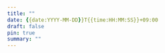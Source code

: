 ```yaml
---
title: ""
date: {{date:YYYY-MM-DD}}T{{time:HH:MM:SS}}+09:00
draft: false
pin: true
summary: ""
---
```


# 